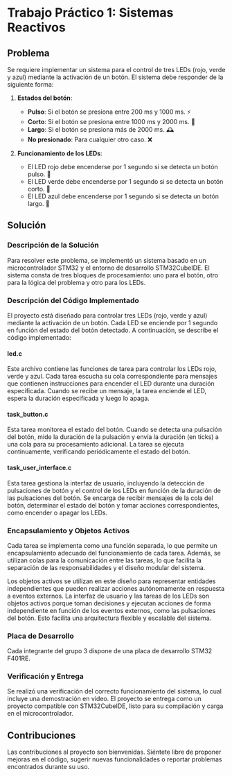 
# Trabajo Práctico 1: Sistemas Reactivos

## Problema

Se requiere implementar un sistema para el control de tres LEDs (rojo, verde y azul) mediante la activación de un botón. El sistema debe responder de la siguiente forma:

1. **Estados del botón**:
    - **Pulso**: Si el botón se presiona entre 200 ms y 1000 ms. ⚡
    - **Corto**: Si el botón se presiona entre 1000 ms y 2000 ms. 🚀
    - **Largo**: Si el botón se presiona más de 2000 ms. 🕰️
    - **No presionado**: Para cualquier otro caso. ❌

2. **Funcionamiento de los LEDs**:
    - El LED rojo debe encenderse por 1 segundo si se detecta un botón pulso. 🔴
    - El LED verde debe encenderse por 1 segundo si se detecta un botón corto. 💚
    - El LED azul debe encenderse por 1 segundo si se detecta un botón largo. 🔵

## Solución

### Descripción de la Solución

Para resolver este problema, se implementó un sistema basado en un microcontrolador STM32 y el entorno de desarrollo STM32CubeIDE. El sistema consta de tres bloques de procesamiento: uno para el botón, otro para la lógica del problema y otro para los LEDs.

### Descripción del Código Implementado

El proyecto está diseñado para controlar tres LEDs (rojo, verde y azul) mediante la activación de un botón. Cada LED se enciende por 1 segundo en función del estado del botón detectado. A continuación, se describe el código implementado:

#### led.c

Este archivo contiene las funciones de tarea para controlar los LEDs rojo, verde y azul. Cada tarea escucha su cola correspondiente para mensajes que contienen instrucciones para encender el LED durante una duración especificada. Cuando se recibe un mensaje, la tarea enciende el LED, espera la duración especificada y luego lo apaga.

#### task_button.c

Esta tarea monitorea el estado del botón. Cuando se detecta una pulsación del botón, mide la duración de la pulsación y envía la duración (en ticks) a una cola para su procesamiento adicional. La tarea se ejecuta continuamente, verificando periódicamente el estado del botón.

#### task_user_interface.c

Esta tarea gestiona la interfaz de usuario, incluyendo la detección de pulsaciones de botón y el control de los LEDs en función de la duración de las pulsaciones del botón. Se encarga de recibir mensajes de la cola del botón, determinar el estado del botón y tomar acciones correspondientes, como encender o apagar los LEDs.

### Encapsulamiento y Objetos Activos

Cada tarea se implementa como una función separada, lo que permite un encapsulamiento adecuado del funcionamiento de cada tarea. Además, se utilizan colas para la comunicación entre las tareas, lo que facilita la separación de las responsabilidades y el diseño modular del sistema.

Los objetos activos se utilizan en este diseño para representar entidades independientes que pueden realizar acciones autónomamente en respuesta a eventos externos. La interfaz de usuario y las tareas de los LEDs son objetos activos porque toman decisiones y ejecutan acciones de forma independiente en función de los eventos externos, como las pulsaciones del botón. Esto facilita una arquitectura flexible y escalable del sistema.

### Placa de Desarrollo

Cada integrante del grupo 3 dispone de una placa de desarrollo STM32 F401RE.

### Verificación y Entrega

Se realizó una verificación del correcto funcionamiento del sistema, lo cual incluye una demostración en video. El proyecto se entrega como un proyecto compatible con STM32CubeIDE, listo para su compilación y carga en el microcontrolador.

## Contribuciones

Las contribuciones al proyecto son bienvenidas. Siéntete libre de proponer mejoras en el código, sugerir nuevas funcionalidades o reportar problemas encontrados durante su uso.
